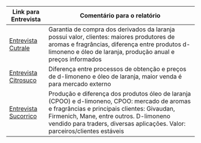 |Link para Entrevista|Comentário para o relatório| 
|---|---|
|[Entrevista Cutrale](https://github.com/biobureaubiotech/BMC-Limtech/wiki/Entrevista-Cutrale)   |Garantia de compra dos derivados da laranja possui valor, clientes: maiores produtores de aromas e fragrâncias, diferença entre produtos d-limoneno e óleo de laranja, produção anual e preços informados|   
|[Entrevista Citrosuco](https://github.com/biobureaubiotech/BMC-Limtech/wiki/Entrevista-Citrosuco)| Diferença entre processos de obtenção e preços de d-limoneno e óleo de laranja, maior venda é para mercado externo|
|[Entrevista Sucorrico](https://github.com/biobureaubiotech/BMC-Limtech/wiki/Entrevista-Sucorrico)| Produção e diferença dos produtos óleo de laranja (CPOO) e d-limoneno, CPOO: mercado de aromas e fragrâncias e principais clientes: Givaudan, Firmenich, Mane, entre outros. D-limoneno vendido para traders, diversas aplicações. Valor: parceiros/clientes estáveis|

